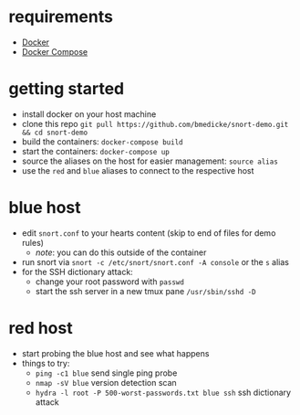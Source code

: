 # requirements

- [Docker](https://www.docker.com/community-edition#/download)
- [Docker Compose](https://docs.docker.com/compose/install/)

# getting started

- install docker on your host machine
- clone this repo `git pull https://github.com/bmedicke/snort-demo.git && cd snort-demo`
- build the containers: `docker-compose build`
- start the containers: `docker-compose up`
- source the aliases on the host for easier management: `source alias`
- use the `red` and `blue` aliases to connect to the respective host

# blue host

- edit `snort.conf` to your hearts content (skip to end of files for demo rules)
  - _note_: you can do this outside of the container
- run snort via `snort -c /etc/snort/snort.conf -A console` or the `s` alias
- for the SSH dictionary attack:
  - change your root password with `passwd`
  - start the ssh server in a new tmux pane `/usr/sbin/sshd -D`

# red host

- start probing the blue host and see what happens
- things to try:
  - `ping -c1 blue` send single ping probe
  - `nmap -sV blue` version detection scan
  - `hydra -l root -P 500-worst-passwords.txt blue ssh` ssh dictionary attack

